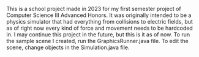 This is a school project made in 2023 for my first semester project of Computer Science III Advanced Honors. 
It was originally intended to be a physics simulator that had everything from collisions to electric fields, but as of right now every kind of force and movement needs to be hardcoded in.
I may continue this project in the future, but this is it as of now. To run the sample scene I created, run the GraphicsRunner.java file. To edit the scene, change objects in the Simulation.java file.
